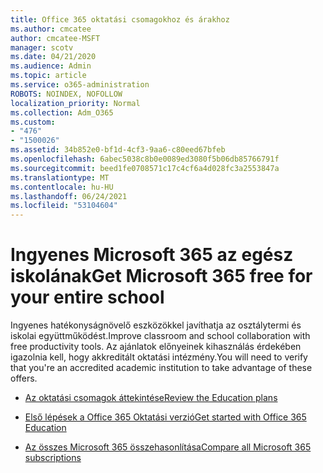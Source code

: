 ```yaml
---
title: Office 365 oktatási csomagokhoz és árakhoz
ms.author: cmcatee
author: cmcatee-MSFT
manager: scotv
ms.date: 04/21/2020
ms.audience: Admin
ms.topic: article
ms.service: o365-administration
ROBOTS: NOINDEX, NOFOLLOW
localization_priority: Normal
ms.collection: Adm_O365
ms.custom:
- "476"
- "1500026"
ms.assetid: 34b852e0-bf1d-4cf3-9aa6-c80eed67bfeb
ms.openlocfilehash: 6abec5038c8b0e0089ed3080f5b06db85766791f
ms.sourcegitcommit: beed1fe0708571c17c4cf6a4d028fc3a2553847a
ms.translationtype: MT
ms.contentlocale: hu-HU
ms.lasthandoff: 06/24/2021
ms.locfileid: "53104604"
---
```

# <a name="get-microsoft-365-free-for-your-entire-school"></a><span data-ttu-id="b94e3-102">Ingyenes Microsoft 365 az egész iskolának</span><span class="sxs-lookup"><span data-stu-id="b94e3-102">Get Microsoft 365 free for your entire school</span></span>

<span data-ttu-id="b94e3-103">Ingyenes hatékonyságnövelő eszközökkel javíthatja az osztálytermi és iskolai együttműködést.</span><span class="sxs-lookup"><span data-stu-id="b94e3-103">Improve classroom and school collaboration with free productivity tools.</span></span> <span data-ttu-id="b94e3-104">Az ajánlatok előnyeinek kihasználás érdekében igazolnia kell, hogy akkreditált oktatási intézmény.</span><span class="sxs-lookup"><span data-stu-id="b94e3-104">You will need to verify that you're an accredited academic institution to take advantage of these offers.</span></span>
  
- [<span data-ttu-id="b94e3-105">Az oktatási csomagok áttekintése</span><span class="sxs-lookup"><span data-stu-id="b94e3-105">Review the Education plans</span></span>](https://products.office.com/academic/compare-office-365-education-plans)

- [<span data-ttu-id="b94e3-106">Első lépések a Office 365 Oktatási verzió</span><span class="sxs-lookup"><span data-stu-id="b94e3-106">Get started with Office 365 Education</span></span>](https://support.office.com/article/get-started-with-office-365-education-ab02abe5-a1ee-458c-b749-5b44416ccf14?wt.mc_id=o365_portal_mmaven&ui=en-US&rs=en-US&ad=US)

- [<span data-ttu-id="b94e3-107">Az összes Microsoft 365 összehasonlítása</span><span class="sxs-lookup"><span data-stu-id="b94e3-107">Compare all Microsoft 365 subscriptions</span></span>](https://products.office.com/business/compare-more-office-365-for-business-plans)